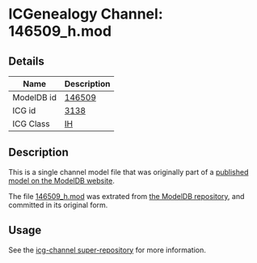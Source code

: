 # ICGenealogy Channel: 146509\_h.mod

## Details

Name | Description
---- | -----------
ModelDB id | [146509](http://senselab.med.yale.edu/ModelDB/ShowModel.cshtml?model=146509)
ICG id | [3138](http://icg.neurotheory.ox.ac.uk/channels/4/3138)
ICG Class | [IH](http://icg.neurotheory.ox.ac.uk/channels/4)

## Description

This is a single channel model file that was originally part of a [published model on the ModelDB website](http://senselab.med.yale.edu/mModelDB/ShowModel.cshtml?model=146509).

The file [146509\_h.mod](146509_h.mod) was extrated from [the ModelDB repository](http://senselab.med.yale.edu/ModelDB/ShowModel.cshtml?model=146509), and committed in its original form.

## Usage

See the [icg-channel super-repository](https://github.com/icgenealogy/icg-channels) for more information.